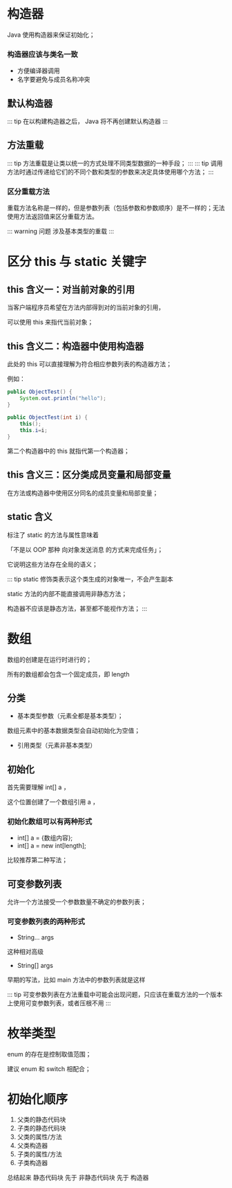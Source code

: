 # 构造器

 

Java 使用构造器来保证初始化；

### 构造器应该与类名一致

- 方便编译器调用
- 名字要避免与成员名称冲突

 

## 默认构造器

::: tip 
在以构建构造器之后， Java 将不再创建默认构造器
:::

##  

## 方法重载

::: tip 
方法重载是让类以统一的方式处理不同类型数据的一种手段；
:::
::: tip 
调用方法时通过传递给它们的不同个数和类型的参数来决定具体使用哪个方法；
:::
### 区分重载方法

重载方法名称是一样的，但是参数列表（包括参数和参数顺序）是不一样的；无法使用方法返回值来区分重载方法。

::: warning 问题 
涉及基本类型的重载
:::
 

# 区分 this 与 static 关键字

 

## this 含义一：对当前对象的引用

当客户端程序员希望在方法内部得到对的当前对象的引用，

可以使用 this 来指代当前对象；

 

## this 含义二：构造器中使用构造器

此处的 this 可以直接理解为符合相应参数列表的构造器方法；

例如：

``` Java
public ObjectTest() {
    System.out.println("hello");
}
 
public ObjectTest(int i) {
    this();
    this.i=i;
}
```

第二个构造器中的 this 就指代第一个构造器；

 

## this 含义三：区分类成员变量和局部变量

在方法或构造器中使用区分同名的成员变量和局部变量；

 

## static 含义

标注了 static 的方法与属性意味着

「不是以 OOP 那种 向对象发送消息 的方式来完成任务」；

它说明这些方法存在全局的语义；

::: tip 
static 修饰类表示这个类生成的对象唯一，不会产生副本

static 方法的内部不能直接调用非静态方法；

构造器不应该是静态方法，甚至都不能视作方法；
:::
 

 

# 数组

 

数组的创建是在运行时进行的；

所有的数组都会包含一个固定成员，即 length

 

## 分类

- 基本类型参数（元素全都是基本类型）；

数组元素中的基本数据类型会自动初始化为空值；

- 引用类型（元素非基本类型）

 

## 初始化

首先需要理解 int[] a ，

这个位置创建了一个数组引用 a ，

### 初始化数组可以有两种形式

- int[] a = {数组内容};
- int[] a = new int[length];

比较推荐第二种写法；

 

## 可变参数列表

允许一个方法接受一个参数数量不确定的参数列表；

### 可变参数列表的两种形式

- String... args

这种相对高级

- String[] args

早期的写法，比如 main 方法中的参数列表就是这样

::: tip 
可变参数列表在方法重载中可能会出现问题，只应该在重载方法的一个版本上使用可变参数列表，或者压根不用
:::
 

# 枚举类型

 

enum 的存在是控制取值范围；

建议 enum 和 switch 相配合；

 

# 初始化顺序

1. 父类的静态代码块
2. 子类的静态代码块
3. 父类的属性/方法
4. 父类构造器
5. 子类的属性/方法
6. 子类构造器

总结起来 静态代码块 先于 非静态代码块 先于 构造器